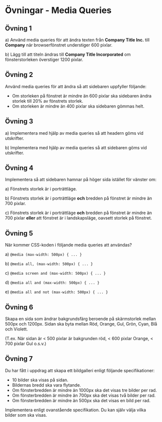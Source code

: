 # Övningar - Media Queries

## Övning 1
a) Använd media queries för att ändra texten från **Company Title Inc.** till **Company**
när browserfönstret understiger 600 pixlar.

b) Lägg till att titeln ändras till **Company Title Incorporated** om fönsterstorleken
överstiger 1200 pixlar.

## Övning 2

Använd media queries för att ändra så att sidebaren uppfyller följande:
* Om storleken på fönstret är mindre än 600 pixlar ska sidebaren ändra storlek till 20% av fönstrets storlek.
* Om storleken är mindre än 400 pixlar ska sidebaren gömmas helt.

## Övning 3

a) Implementera med hjälp av media queries så att headern göms vid utskrifter.

b) Implementera med hjälp av media queries så att sidebaren göms vid utskrifter.

## Övning 4
Implementera så att sidebaren hamnar på höger sida istället för vänster om:

a) Fönstrets storlek är i porträttläge.

b) Fönstrets storlek är i porträttläge **och** bredden på fönstret är mindre än 700 pixlar.

c) Fönstrets storlek är i porträttläge **och** bredden på fönstret är mindre än 700 pixlar **eller** att fönstret är i landskapsläge, oavsett storlek på fönstret.

## Övning 5

När kommer CSS-koden i följande media queries att användas?

a) `@media (max-width: 500px) { ... }`

b) `@media all, (max-width: 500px) { ... }`

c) `@media screen and (max-width: 500px) { ... }`

d) `@media all and (max-width: 500px) { ... }`

e) `@media all and not (max-width: 500px) { ... }`

## Övning 6
Skapa en sida som ändrar bakgrundsfärg beroende på skärmstorlek mellan 500px och 1200px. Sidan ska byta mellan Röd, Orange, Gul, Grön, Cyan, Blå och Violett.

(T.ex. När sidan är < 500 pixlar är bakgrunden röd, < 600 pixlar Orange, < 700 pixlar Gul o.s.v.)

## Övning 7

Du har fått i uppdrag att skapa ett bildgalleri enligt följande specifikationer:

* 10 bilder ska visas på sidan.
* Bildernas bredd ska vara flytande.
* Om fönsterbredden är mindre än 1000px ska det visas tre bilder per rad.
* Om fönsterbredden är mindre än 700px ska det visas två bilder per rad.
* Om fönsterbredden är mindre än 500px ska det visas en bild per rad.

Implementera enligt ovanstående specifikation. Du kan själv välja vilka bilder som ska visas.

